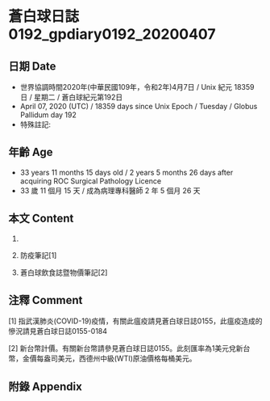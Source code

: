 # 蒼白球日誌0192_gpdiary0192_20200407 #

## 日期 Date ##

* 世界協調時間2020年(中華民國109年，令和2年)4月7日 / Unix 紀元 18359 日 / 星期二 / 蒼白球紀元第192日
* April 07, 2020 (UTC) / 18359 days since Unix Epoch / Tuesday / Globus Pallidum day 192
* 特殊註記:

## 年齡 Age ##

* 33 years 11 months 15 days old / 2 years 5 months 26 days after acquiring ROC Surgical Pathology Licence
* 33 歲 11 個月 15 天 / 成為病理專科醫師 2 年 5 個月 26 天

## 本文 Content ##

1. 

    
2. 防疫筆記[1]

    
3. 蒼白球飲食誌暨物價筆記[2]

    

## 注釋 Comment ##

[1] 指武漢肺炎(COVID-19)疫情，有關此瘟疫請見蒼白球日誌0155，此瘟疫造成的慘況請見蒼白球日誌0155-0184


[2] 新台幣計價。有關新台幣請參見蒼白球日誌0155。此刻匯率為1美元兌新台幣，金價每盎司美元，西德州中級(WTI)原油價格每桶美元。



## 附錄 Appendix ##

